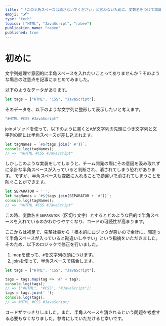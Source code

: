 ```yaml
---
title: "「この半角スペースは消さないでください」と言わないために、変数名をつけて認識のズレをなくそう"
emoji: "🖋"
type: "tech"
topics: ["HTML", "JavaScript", "rabee"]
publication_name: "rabee"
published: true
---
```


# 初めに

文字列処理で意図的に半角スペースを入れたいことってありませんか？そのような場合の注意点を記事にまとめてみました。

以下のようなデータがあります。
```js
let tags = ["HTML", "CSS", "JavaScript"];
```

そのデータを、以下のような文字列に整形して表示したいと考えます。
``` js
"#HTML #CSS #JavaScript"
```

joinメソッドを使って、以下のように書くと`#`が文字列の先頭につき文字列と文字列の間には半角スペースが差し込まれます。
```js
let tagNames = `#${tags.join(' #')}`;
console.log(tagNames);
// =>　"#HTML #CSS #JavaScript"
```

しかしこのような実装をしてしまうと、チーム開発の際にその意図を汲み取れずに余計な半角スペースが入っていると判断され、消されてしまう恐れがあります。
ですが、半角スペースも変数に入れることで勘違いで消されてしまうことを防ぐことができます。
```js
let SEPARATOR = ' ';
let tagNames = `#${tags.join(SEPARATOR + '#')}`;
console.log(tagNames);
// =>　"#HTML #CSS #JavaScript"
```

この時、変数名を`SEPARATOR`（区切り文字）とするとどのような目的で半角スペースを入れているのかわかりやすくなり、コードの可読性が高まります。

ここからは補足で、先輩社員から「根本的にロジックが悪いので余計に、間違って半角スペースが入っていると勘違いしやすい」という指摘をいただきました。
そのため、以下のロジックで修正を行いました。

1. mapを使って、`#`を文字列の頭につけます。
2. joinを使って、半角スペースで結合します。

```js
let tags = ["HTML", "CSS", "JavaScript"];

tags = tags.map(tag => '#' + tag);
console.log(tags);
// => ["#HTML", "#CSS", "#JavaScript"];
tags = tags.join(' ');
console.log(tags);
// => #HTML #CSS #JavaScript;
```

コードがすっきりしました。また、半角スペースを消されるという問題を考慮する必要もなくなりました。参考にしていただけると幸いです。